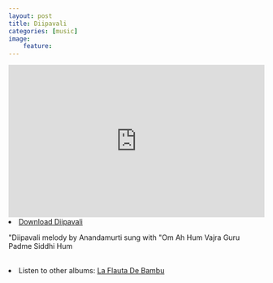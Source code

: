 ```yaml
---
layout: post
title: Diipavali
categories: [music]
image:
    feature: 
---
```

<iframe width="100%" height="300" scrolling="no" frameborder="no" src="https://w.soundcloud.com/player/?url=https%3A//api.soundcloud.com/tracks/341310362&amp;color=%23ff5500&amp;auto_play=false&amp;hide_related=false&amp;show_comments=true&amp;show_user=true&amp;show_reposts=false&amp;show_teaser=true&amp;visual=true"></iframe>

<li><a href="https://elmisterio.org/assets/music/Kiirtan-El-Misterio/diipavali.mp3">Download Diipavali</a></li>

<p>"Diipavali melody by Anandamurti sung with "Om Ah Hum Vajra Guru Padme Siddhi Hum</p>
&nbsp;
<li>Listen to other albums:  <a href="https://elmisterio.org/la-flauta-de-bambu/"> La Flauta De Bambu</a></li>








